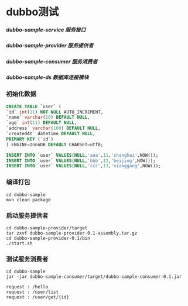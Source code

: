 # dubbo测试

##### dubbo-sample-service          服务接口
##### dubbo-sample-provider         服务提供者
##### dubbo-sample-consumer         服务消费者
##### dubbo-sample-ds               数据库连接模块

### 初始化数据
```sql
CREATE TABLE `user` (
`id` int(11) NOT NULL AUTO_INCREMENT,
`name` varchar(20) DEFAULT NULL,
`age` int(11) DEFAULT NULL,
`address` varchar(100) DEFAULT NULL,
`createdAt` datetime DEFAULT NULL,
PRIMARY KEY (`id`)
) ENGINE=InnoDB DEFAULT CHARSET=utf8;

INSERT INTO `user` VALUES(NULL,'aaa',11,'shanghai',NOW());
INSERT INTO `user` VALUES(NULL,'bbb',12,'beijing',NOW());
INSERT INTO `user` VALUES(NULL,'ccc',13,'xianggang',NOW());
```

### 编译打包
```
cd dubbo-sample
mvn clean package
```

### 启动服务提供者
```
cd dubbo-sample-provider/target
tar zxvf dubbo-sample-provider-0.1-assembly.tar.gz
cd dubbo-sample-provider-0.1/bin
./start.sh
```
	
### 测试服务消费者
```
cd dubbo-sample
jar -jar dubbo-sample-consumer/target/dubbo-sample-consumer-0.1.jar

request : /hello
request : /user/list
request : /user/get/{id}
```